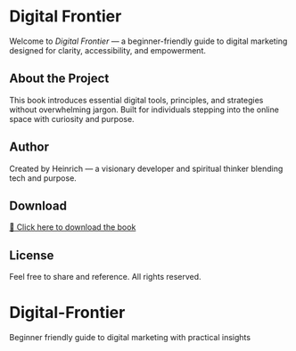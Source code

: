 # Digital Frontier

Welcome to *Digital Frontier* — a beginner-friendly guide to digital marketing designed for clarity, accessibility, and empowerment.

## About the Project
This book introduces essential digital tools, principles, and strategies without overwhelming jargon. Built for individuals stepping into the online space with curiosity and purpose.

## Author
Created by Heinrich — a visionary developer and spiritual thinker blending tech and purpose.

## Download
[📘 Click here to download the book](LINK_TO_PDF_IF_HOSTED)

## License
Feel free to share and reference. All rights reserved.
# Digital-Frontier
Beginner friendly guide to digital marketing with practical insights
